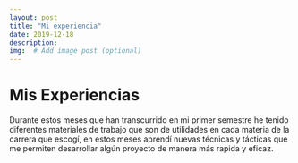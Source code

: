```yaml
---
layout: post
title: "Mi experiencia"
date: 2019-12-18 
description: 
img:  # Add image post (optional)
---
```

# Mis Experiencias
Durante estos meses que han transcurrido en mi primer semestre he tenido diferentes materiales de trabajo que son de utilidades en cada materia de la carrera que escogí, en estos meses aprendí nuevas técnicas y tácticas que me permiten desarrollar algún proyecto de manera más rapida y eficaz.

[jekyll-docs]: https://jekyllrb.com/docs/home
[jekyll-gh]:   https://github.com/jekyll/jekyll
[jekyll-talk]: https://talk.jekyllrb.com/
